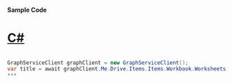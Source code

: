 #### Sample Code
# [C#](#tab/c-sharp)

```C#

GraphServiceClient graphClient = new GraphServiceClient();
var title = await graphClient.Me.Drive.Items.Items.Workbook.Worksheets.Worksheets.Charts.Charts.Axes.ValueAxis.Title.Request().GetAsync();
*** 

```
